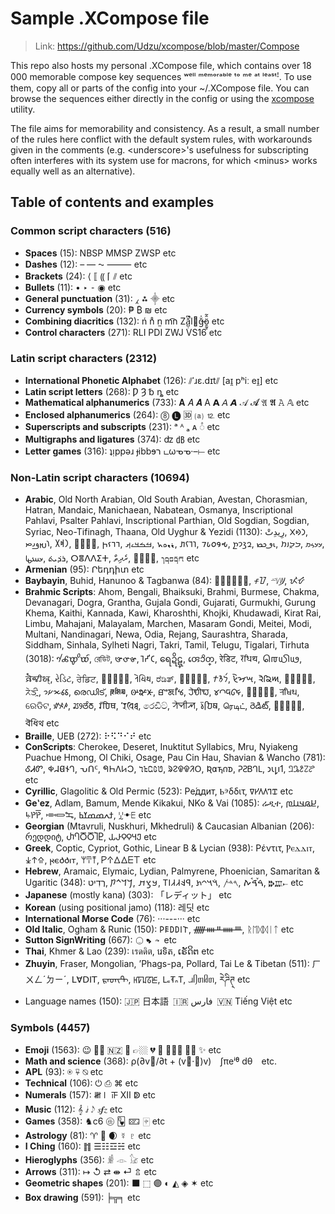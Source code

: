 
# Sample .XCompose file

> Link: https://github.com/Udzu/xcompose/blob/master/Compose

This repo also hosts my personal .XCompose file, which contains over 18 000 memorable compose key sequences ʷᵉˡˡ ᵐᵉᵐᵒʳᵃᵇˡᵉ ᵗᵒ ᵐᵉ ᵃᵗ ˡᵉᵃˢᵗꜝ. To use them, copy all or parts of the config into your ~/.XCompose file. You can browse the sequences either directly in the config or using the [xcompose](https://github.com/Udzu/xcompose/) utility.

The file aims for memorability and consistency. As a result, a small number of the rules here conflict with the default system rules, with workarounds given in the comments (e.g. \<underscore>'s usefulness for subscripting often interferes with its system use for macrons, for which \<minus> works equally well as an alternative).

## Table of contents and examples

### Common script characters (516)
* **Spaces** (15): NBSP MMSP ZWSP etc
* **Dashes** (12): – — ⁓ ⸻ etc
* **Brackets** (24): ⟨ ⟦ ⸨ ⌈ ⫽ etc
* **Bullets** (11): • ‣ ⁃ ◉ etc
* **General punctuation** (31): ⁁ ⁂ ⸎ etc
* **Currency symbols** (20): ₱ ₿ ₪ etc
* **Combining diacritics** (132): ń n̊ n̫ m͡n Zǎ̺̣͆̚l⃪ğ̶̍ö̱̰̥̂̃ etc
* **Control characters** (271): RLI PDI ZWJ VS16 etc

### Latin script characters (2312)
* **International Phonetic Alphabet** (126): ⫽ˈɹɛ.dɪt⫽ [aɪ̯ pʰiː eɪ̯] etc
* **Latin script letters** (268): Ƿ Ȝ ␢ ȵ etc
* **Mathematical alphanumerics** (733): 𝐀 𝐴 𝑨 A 𝗔 𝘈 𝘼 𝒜 𝓐 𝔄 𝕬 𝙰 𝔸 etc
* **Enclosed alphanumerics** (264): ⓼ 🅛 🆛 ⒜ ⒓ etc
* **Superscripts and subscripts** (231): ᵃ ᴬ ₐ ᴀ ◌ͣ etc
* **Multigraphs and ligatures** (374): ʣ ㏈ etc
* **Letter games** (316): ʇᴉppǝɹ ɟibbɘר டωᓀᓀ·–⟝ etc

### Non-Latin script characters (10694)
* **Arabic**, Old North Arabian, Old South Arabian, Avestan, Chorasmian, Hatran, Mandaic, Manichaean, Nabatean, Osmanya, Inscriptional Pahlavi, Psalter Pahlavi, Inscriptional Parthian, Old Sogdian, Sogdian, Syriac, Neo-Tifinagh, Thaana, Old Uyghur & Yezidi (1130): ⁧رِيدِتْ⁩, ⁧𐪇𐪕𐪉⁩, ⁧𐬭𐬈𐬛𐬌𐬙⁩, ⁧𐩧𐩵𐩩⁩, ⁧𐿂𐾴𐾺𐿄⁩, ⁧𐣣𐣣𐣩𐣵⁩, ⁧ࡓࡏࡃࡉࡕ⁩, ⁧𐫡𐫅𐫏𐫤⁩, ⁧𐢛𐢅𐢍𐢞⁩, 𐒇𐒗𐒆𐒘𐒂, ⁧𐭥𐭣𐭩𐭲⁩, ⁧𐮅𐮃𐮈𐮑⁩, ⁧𐭓𐭃𐭉𐭕⁩, ⁧𐼘𐼘𐼊𐼚⁩, ⁧𐽀𐼲𐼷𐽂⁩, ⁧ܪܕ݁ܝܬ݁⁩, ⵔⴻⴷⴷⵉⵜ, ⁧ރެދިތް⁩, ⁧𐽾𐽲𐽶𐾀⁩, ⁧𐺎𐺩𐺋𐺨𐺕⁩ etc
* **Armenian** (95): Րեդդիտ etc
* **Baybayin**, Buhid, Hanunoo & Tagbanwa (84): ᜍᜒᜇᜒᜆ᜔, ᝍᝒᝇᝒ, ᜭᜲᜧᜲᜦ᜴, ᝮᝲᝧᝲ
* **Brahmic Scripts**: Ahom, Bengali, Bhaiksuki, Brahmi, Burmese, Chakma, Devanagari, Dogra, Grantha, Gujala Gondi, Gujarati, Gurmukhi, Gurung Khema, Kaithi, Kannada, Kawi, Kharoshthi, Khojki, Khudawadi, Kirat Rai, Limbu, Mahajani, Malayalam, Marchen, Masaram Gondi, Meitei, Modi, Multani, Nandinagari, Newa, Odia, Rejang, Saurashtra, Sharada, Siddham, Sinhala, Sylheti Nagri, Takri, Tamil, Telugu, Tigalari, Tirhuta (3018): 𑜍𑜦𑜔𑜢𑜌𑜫, রেডিট, 𑰨𑰸𑰠𑰰𑰞, 𑀭𑁂𑀟𑀺𑀝, ရေဍိဋ္, 𑄢𑄬𑄘𑄨𑄖𑄳, रेडिट, 𑠤𑠳𑠜𑠭𑠚, 𑌰𑍇𑌧𑌿𑌥, 𑶈𑶐𑵹𑶋𑵴𑶗, રેડિટ, ਰੇਡਿਟ, 𖄛𖄣𖄓𖄟𖄑, 𑂩𑂵𑂡𑂱𑂟, ರೆಡಿತ್, 𑼬𑼾𑼤𑼶𑼢, ⁧𐨪𐨅𐨢𐨁𐨠⁩, 𑈦𑈰𑈝𑈭𑈚, 𑋙𑋥𑋐𑋡𑋎, 𖵝𖵧𖵕𖵤𖵓, ᤖᤧᤍᤡᤳ, 𑅭𑅓𑅦𑅑𑅟, രെഡിട്, 𑲊𑲳𑱼𑲱𑱻, 𑴦𑴺𑴞𑴲𑴜, ꯔꯦꯗꯤꯠ, 𑘨𑘹𑘠𑘱𑘞, 𑊢𑊃𑊙𑊁𑊗, 𑧈𑧚𑧀𑧒𑦾, 𑐬𑐾𑐢𑐶𑐠, ରେଡିଟ, ꤽꥉꤴꥇꤳ, ꢬꢾꢞꢶꢜ, 𑆫𑆼𑆣𑆴𑆡, 𑖨𑖸𑖠𑖰𑖞, රෙඩිට්, ꠞꠦꠗꠤꠕ, 𑚤𑚲𑚜𑚮𑚚, ரெடிட், రెడిట్, 𑎬𑏂𑎤𑎹𑎢, 𑒩𑒺𑒡𑒱𑒟 etc
* **Braille**, UEB (272): ⠗⠫⠙⠊⠞ etc
* **ConScripts**: Cherokee, Deseret, Inuktitut Syllabics, Mru, Nyiakeng Puachue Hmong, Ol Chiki, Osage, Pau Cin Hau, Shavian & Wancho (781): ᎴᏗᏛ, 𐐡𐐇𐐔𐐆𐐓, ᕃᑎᑦ, 𖩓𖩘𖩅𖩊𖩀, 𞄣𞄪𞄏𞄦𞄃, ᱨᱮᱫᱫᱤᱛ, 𐒴𐓟𐓵𐓣𐓰, 𑫒𑫖𑫄𑫗𑫎, 𐑮𐑧𐑛𐑦𐑑, 𞋗𞋛𞋄𞋜𞋋 etc
* **Cyrillic**, Glagolitic & Old Permic (523): Ре́ддит, Ⱃⰵδδιτ, 𐍠𐍔𐍓𐍓𐍙𐍢 etc
* **Geʽez**, Adlam, Bamum, Mende Kikakui, NKo & Vai (1085): ሬዲተ, ⁧𞤈𞤫𞤣𞤭𞤼⁩, ꚥꛤꛤ꛱, ⁧𞠺𞠾𞡊⁩, ⁧ߙߍߘߘߌߕ⁩, ꗸꔹꗋ etc
* **Georgian** (Mtavruli, Nuskhuri, Mkhedruli) & Caucasian Albanian (206): რედდიტ, ႰႤႣႣႨႲ, 𐕙𐔴𐔳𐔳𐔼𐔸 etc
* **Greek**, Coptic, Cypriot, Gothic, Linear B & Lycian (938): Ρέντιτ, Ⲣⲉⲇⲇⲓⲧ, ⁧𐠤𐠯𐠮⁩, 𐍂𐌴𐌳𐌳𐌹𐍄, 𐀩𐀇𐀵, 𐊕𐊁𐊅𐊅𐊆𐊗 etc
* **Hebrew**, Aramaic, Elymaic, Lydian, Palmyrene, Phoenician, Samaritan & Ugaritic (348): ⁧רֶדִיט⁩, ⁧𐡓𐡃𐡉𐡕⁩, ⁧𐿳𐿣𐿵⁩, ⁧𐤭𐤤𐤣𐤣𐤦𐤯⁩, ⁧𐡴𐡣𐡩𐡶⁩, ⁧𐤓𐤃𐤕⁩, ⁧ࠓࠝࠃࠪࠕ⁩, 𐎗𐎄𐎚 etc
* **Japanese** (mostly kana) (303): 「レディット」 etc
* **Korean** (using positional jamo) (118): 레딧 etc
* **International Morse Code** (76): ···---··· etc
* **Old Italic**, Ogham & Runic (150): 𐌓𐌄𐌃𐌃𐌉𐌕, ᚏᚓᚇᚔᚈ, ᚱᛖᛞᛞᛁᛏ etc
* **Sutton SignWriting** (667): 𝧿𝨾𝡇𝪜𝪡𝦈𝪪 etc
* **Thai**, Khmer & Lao (239): เรดดิต, រេទិត, ເຣັດິຕ etc
* **Zhuyin**, Fraser, Mongolian, ʼPhags-pa, Pollard, Tai Le & Tibetan (511): ㄏㄨㄥˊㄉㄧˊ, ꓡꓯꓓꓲꓔ, ᠷᠡᠳᠢᠲ, ꡘꡠꡊꡞꡈ, 𖼖𖽝𖼋𖽡𖼊, ᥘᥦᥖᥤᥖ, རེཌིཊ྄ etc
* Language names (150): 🇯🇵 日本語 🇮🇷 ⁧فارس⁩ 🇻🇳 Tiếng Việt etc

### Symbols (4457)
* **Emoji** (1563): 😉 👌🏾 🇳🇿 🫡 👉🏼 💔 🤣 🤦🏽‍♀️ 🏳️‍⚧️ ✨ etc
* **Math and science** (368): ρ(∂v⃗/∂t + (v⃗·∇)v) ∫πeⁱᶿ dθ etc.
* **APL** (93): ⍟ ⍫ ⍉ etc
* **Technical** (106): ⏻ ⎙ ⌘ etc
* **Numerals** (157): 𝍸𝍷 𝍵 Ⅻ ↁ etc
* **Music** (112): 𝄞 𝅗𝅨𝅥 𝅃𝅥𝅮 𝆍𝆑𝆎 etc
* **Games** (358): ♞c6 🩡 🂽 🁖 🀄︎ etc
* **Astrology** (81): ♈ 🐉 🌒 ☿ ♇ etc
* **I Ching** (160): ䷇ ☰☷☲☵ etc
* **Hieroglyphs** (356): 𓁖 𓁹 𓃠 etc
* **Arrows** (311): ↦ ↺ ⇄ ⇼ ⏎ ⇬ etc
* **Geometric shapes** (201): ⬛ ⬚ 🟣 ◐ ◭ ◈ ✶ etc
* **Box drawing** (591): ╞╦╕ etc
